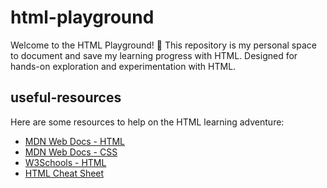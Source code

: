 # html-playground

Welcome to the HTML Playground! 🚀 This repository is my personal space to document and save my learning progress with HTML. Designed for hands-on exploration and experimentation with HTML.

## useful-resources
Here are some resources to help on the HTML learning adventure:

- [MDN Web Docs - HTML](https://developer.mozilla.org/en-US/docs/Web/HTTP)
- [MDN Web Docs - CSS](https://developer.mozilla.org/pt-BR/docs/Web/CSS)
- [W3Schools - HTML](https://www.w3schools.com/html/)
- [HTML Cheat Sheet](https://htmlcheatsheet.com/)
